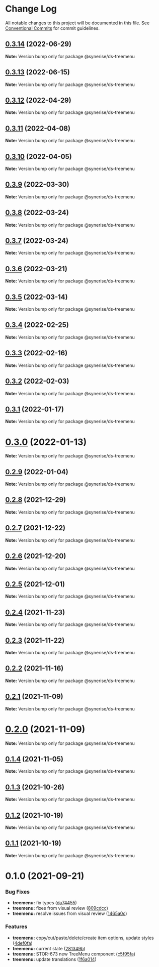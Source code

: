 # Change Log

All notable changes to this project will be documented in this file.
See [Conventional Commits](https://conventionalcommits.org) for commit guidelines.

## [0.3.14](https://github.com/Synerise/synerise-design/compare/@synerise/ds-treemenu@0.3.13...@synerise/ds-treemenu@0.3.14) (2022-06-29)

**Note:** Version bump only for package @synerise/ds-treemenu





## [0.3.13](https://github.com/Synerise/synerise-design/compare/@synerise/ds-treemenu@0.3.12...@synerise/ds-treemenu@0.3.13) (2022-06-15)

**Note:** Version bump only for package @synerise/ds-treemenu





## [0.3.12](https://github.com/Synerise/synerise-design/compare/@synerise/ds-treemenu@0.3.11...@synerise/ds-treemenu@0.3.12) (2022-04-29)

**Note:** Version bump only for package @synerise/ds-treemenu





## [0.3.11](https://github.com/Synerise/synerise-design/compare/@synerise/ds-treemenu@0.3.10...@synerise/ds-treemenu@0.3.11) (2022-04-08)

**Note:** Version bump only for package @synerise/ds-treemenu





## [0.3.10](https://github.com/Synerise/synerise-design/compare/@synerise/ds-treemenu@0.3.9...@synerise/ds-treemenu@0.3.10) (2022-04-05)

**Note:** Version bump only for package @synerise/ds-treemenu





## [0.3.9](https://github.com/Synerise/synerise-design/compare/@synerise/ds-treemenu@0.3.8...@synerise/ds-treemenu@0.3.9) (2022-03-30)

**Note:** Version bump only for package @synerise/ds-treemenu





## [0.3.8](https://github.com/Synerise/synerise-design/compare/@synerise/ds-treemenu@0.3.7...@synerise/ds-treemenu@0.3.8) (2022-03-24)

**Note:** Version bump only for package @synerise/ds-treemenu





## [0.3.7](https://github.com/Synerise/synerise-design/compare/@synerise/ds-treemenu@0.3.6...@synerise/ds-treemenu@0.3.7) (2022-03-24)

**Note:** Version bump only for package @synerise/ds-treemenu





## [0.3.6](https://github.com/Synerise/synerise-design/compare/@synerise/ds-treemenu@0.3.5...@synerise/ds-treemenu@0.3.6) (2022-03-21)

**Note:** Version bump only for package @synerise/ds-treemenu





## [0.3.5](https://github.com/Synerise/synerise-design/compare/@synerise/ds-treemenu@0.3.4...@synerise/ds-treemenu@0.3.5) (2022-03-14)

**Note:** Version bump only for package @synerise/ds-treemenu





## [0.3.4](https://github.com/Synerise/synerise-design/compare/@synerise/ds-treemenu@0.3.3...@synerise/ds-treemenu@0.3.4) (2022-02-25)

**Note:** Version bump only for package @synerise/ds-treemenu





## [0.3.3](https://github.com/Synerise/synerise-design/compare/@synerise/ds-treemenu@0.3.2...@synerise/ds-treemenu@0.3.3) (2022-02-16)

**Note:** Version bump only for package @synerise/ds-treemenu





## [0.3.2](https://github.com/Synerise/synerise-design/compare/@synerise/ds-treemenu@0.3.1...@synerise/ds-treemenu@0.3.2) (2022-02-03)

**Note:** Version bump only for package @synerise/ds-treemenu





## [0.3.1](https://github.com/Synerise/synerise-design/compare/@synerise/ds-treemenu@0.3.0...@synerise/ds-treemenu@0.3.1) (2022-01-17)

**Note:** Version bump only for package @synerise/ds-treemenu





# [0.3.0](https://github.com/Synerise/synerise-design/compare/@synerise/ds-treemenu@0.2.9...@synerise/ds-treemenu@0.3.0) (2022-01-13)

**Note:** Version bump only for package @synerise/ds-treemenu





## [0.2.9](https://github.com/Synerise/synerise-design/compare/@synerise/ds-treemenu@0.2.8...@synerise/ds-treemenu@0.2.9) (2022-01-04)

**Note:** Version bump only for package @synerise/ds-treemenu





## [0.2.8](https://github.com/Synerise/synerise-design/compare/@synerise/ds-treemenu@0.2.7...@synerise/ds-treemenu@0.2.8) (2021-12-29)

**Note:** Version bump only for package @synerise/ds-treemenu





## [0.2.7](https://github.com/Synerise/synerise-design/compare/@synerise/ds-treemenu@0.2.6...@synerise/ds-treemenu@0.2.7) (2021-12-22)

**Note:** Version bump only for package @synerise/ds-treemenu





## [0.2.6](https://github.com/Synerise/synerise-design/compare/@synerise/ds-treemenu@0.2.5...@synerise/ds-treemenu@0.2.6) (2021-12-20)

**Note:** Version bump only for package @synerise/ds-treemenu





## [0.2.5](https://github.com/Synerise/synerise-design/compare/@synerise/ds-treemenu@0.2.4...@synerise/ds-treemenu@0.2.5) (2021-12-01)

**Note:** Version bump only for package @synerise/ds-treemenu





## [0.2.4](https://github.com/Synerise/synerise-design/compare/@synerise/ds-treemenu@0.2.3...@synerise/ds-treemenu@0.2.4) (2021-11-23)

**Note:** Version bump only for package @synerise/ds-treemenu





## [0.2.3](https://github.com/Synerise/synerise-design/compare/@synerise/ds-treemenu@0.2.2...@synerise/ds-treemenu@0.2.3) (2021-11-22)

**Note:** Version bump only for package @synerise/ds-treemenu





## [0.2.2](https://github.com/Synerise/synerise-design/compare/@synerise/ds-treemenu@0.2.1...@synerise/ds-treemenu@0.2.2) (2021-11-16)

**Note:** Version bump only for package @synerise/ds-treemenu





## [0.2.1](https://github.com/Synerise/synerise-design/compare/@synerise/ds-treemenu@0.1.4...@synerise/ds-treemenu@0.2.1) (2021-11-09)

**Note:** Version bump only for package @synerise/ds-treemenu





# [0.2.0](https://github.com/Synerise/synerise-design/compare/@synerise/ds-treemenu@0.1.4...@synerise/ds-treemenu@0.2.0) (2021-11-09)

**Note:** Version bump only for package @synerise/ds-treemenu





## [0.1.4](https://github.com/Synerise/synerise-design/compare/@synerise/ds-treemenu@0.1.3...@synerise/ds-treemenu@0.1.4) (2021-11-05)

**Note:** Version bump only for package @synerise/ds-treemenu





## [0.1.3](https://github.com/Synerise/synerise-design/compare/@synerise/ds-treemenu@0.1.1...@synerise/ds-treemenu@0.1.3) (2021-10-26)

**Note:** Version bump only for package @synerise/ds-treemenu





## [0.1.2](https://github.com/Synerise/synerise-design/compare/@synerise/ds-treemenu@0.1.1...@synerise/ds-treemenu@0.1.2) (2021-10-19)

**Note:** Version bump only for package @synerise/ds-treemenu





## [0.1.1](https://github.com/Synerise/synerise-design/compare/@synerise/ds-treemenu@0.1.0...@synerise/ds-treemenu@0.1.1) (2021-10-19)

**Note:** Version bump only for package @synerise/ds-treemenu





# 0.1.0 (2021-09-21)


### Bug Fixes

* **treemenu:** fix types ([da74455](https://github.com/Synerise/synerise-design/commit/da74455d91dd46f7c685ad7c889c474b80c7b12d))
* **treemenu:** fixes from visual review ([809cdcc](https://github.com/Synerise/synerise-design/commit/809cdccc1f57dc9d7c4b07224f9ede004359522f))
* **treemenu:** resolve issues from visual review ([1465a0c](https://github.com/Synerise/synerise-design/commit/1465a0cd433fb79355d1fdafcd672637ffdb2e07))


### Features

* **treemenu:** copy/cut/paste/delete/create item options, update styles ([4def0fa](https://github.com/Synerise/synerise-design/commit/4def0fa9ec4557e296b010cfd73437439a443fe0))
* **treemenu:** current state ([281349b](https://github.com/Synerise/synerise-design/commit/281349bd246f8ab696f3ec9b912d779944cdf82a))
* **treemenu:** STOR-673 new TreeMenu component ([c5f95fa](https://github.com/Synerise/synerise-design/commit/c5f95fa3e196b546cf7232f8dd62179f87ce6e3c))
* **treemenu:** update translations ([1f6a014](https://github.com/Synerise/synerise-design/commit/1f6a014a825305afdbc0f8547fcd7fd0356966fc))
